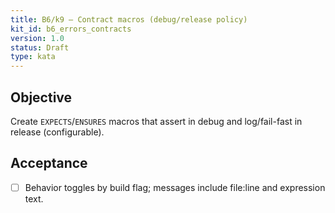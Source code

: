 ```yaml
---
title: B6/k9 — Contract macros (debug/release policy)
kit_id: b6_errors_contracts
version: 1.0
status: Draft
type: kata
---
```

## Objective
Create `EXPECTS`/`ENSURES` macros that assert in debug and log/fail-fast in release (configurable).
## Acceptance
- [ ] Behavior toggles by build flag; messages include file:line and expression text.
